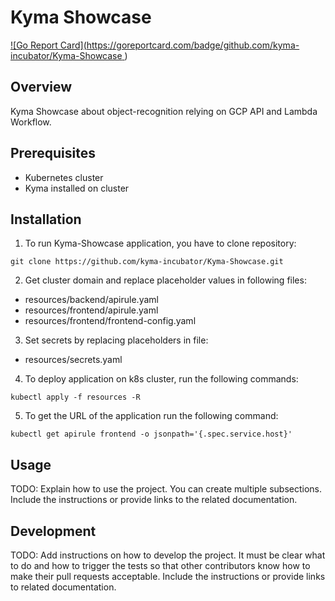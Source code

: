 # Kyma Showcase

[![Go Report Card](https://goreportcard.com/badge/github.com/kyma-incubator/Kyma-Showcase ](https://goreportcard.com/report/github.com/kyma-incubator/Kyma-Showcase))

## Overview

Kyma Showcase about object-recognition relying on GCP API and Lambda Workflow.

## Prerequisites

- Kubernetes cluster
- Kyma installed on cluster

## Installation

1. To run Kyma-Showcase application, you have to clone repository:
```
git clone https://github.com/kyma-incubator/Kyma-Showcase.git
```
2. Get cluster domain and replace placeholder values in following files:
- resources/backend/apirule.yaml
- resources/frontend/apirule.yaml
- resources/frontend/frontend-config.yaml

3. Set secrets by replacing placeholders in file:
- resources/secrets.yaml

4. To deploy application on k8s cluster, run the following commands:
```
kubectl apply -f resources -R
```

5. To get the URL of the application run the following command:
```
kubectl get apirule frontend -o jsonpath='{.spec.service.host}'
```

## Usage

TODO: Explain how to use the project. You can create multiple subsections. Include the instructions or provide links to the related documentation.

## Development

TODO: Add instructions on how to develop the project. It must be clear what to do and how to trigger the tests so that other contributors know how to make their pull requests acceptable. Include the instructions or provide links to related documentation.
